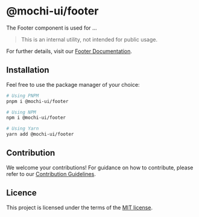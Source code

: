 # @mochi-ui/footer

The Footer component is used for ...

> This is an internal utility, not intended for public usage.

For further details, visit our [Footer Documentation](https://ds.mochiui.com/?path=/docs/components-footer--docs).

## Installation

Feel free to use the package manager of your choice:

```sh
# Using PNPM
pnpm i @mochi-ui/footer

# Using NPM
npm i @mochi-ui/footer

# Using Yarn
yarn add @mochi-ui/footer
```

## Contribution

We welcome your contributions! For guidance on how to contribute, please refer
to our [Contribution Guidelines](/CONTRIBUTING.md).

## Licence

This project is licensed under the terms of the
[MIT license](https://choosealicense.com/licenses/mit/).
